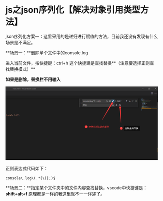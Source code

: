 # js之json序列化【解决对象引用类型方法】

json序列化方案一：这里采用的是递归进行赋值的方法，目前我还没有发现有什么场景是不满足。


**场景一：**删除单个文件中的console.log

进入当前文件，按快捷键：ctrl+h 这个快捷建是查找替换**（注意要选择正则查找替换模式）**

**如果是删除，替换栏不用输入**

![](../images/20210508202354.png)

正则表达式代码如下：

	console\.log\(.*(\)|;)$

**场景二：**指定某个文件夹中的文件内容查找替换，vscode中快捷键是：**shift+alt+f** 原理都是一样的我这里就不一一详述了。
